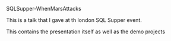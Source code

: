  SQLSupper-WhenMarsAttacks

This is a talk that I gave at th london SQL Supper event.

This contains the presentation itself as well as the demo projects

